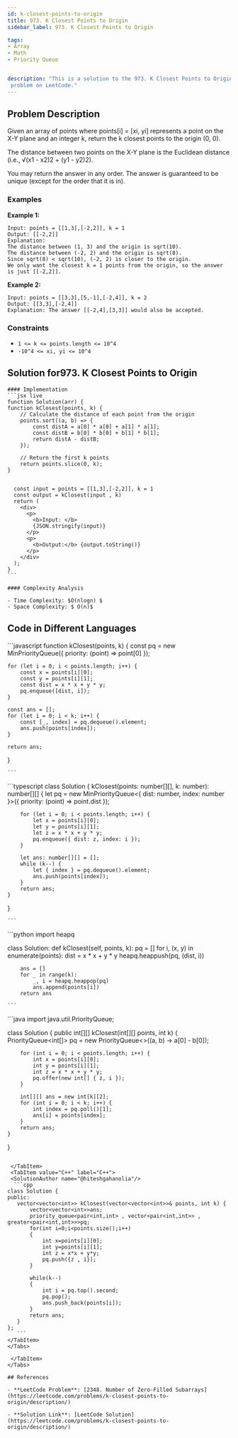 ```yaml
---
id: k-closest-points-to-origin
title: 973. K Closest Points to Origin
sidebar_label: 973. K Closest Points to Origin

tags:
- Array
- Math
- Priority Queue


description: "This is a solution to the 973. K Closest Points to Origin
 problem on LeetCode."
---
```


## Problem Description
Given an array of points where points[i] = [xi, yi] represents a point on the X-Y plane and an integer k, return the k closest points to the origin (0, 0).

The distance between two points on the X-Y plane is the Euclidean distance (i.e., √(x1 - x2)2 + (y1 - y2)2).

You may return the answer in any order. The answer is guaranteed to be unique (except for the order that it is in).
### Examples
**Example 1:**

```
Input: points = [[1,3],[-2,2]], k = 1
Output: [[-2,2]]
Explanation:
The distance between (1, 3) and the origin is sqrt(10).
The distance between (-2, 2) and the origin is sqrt(8).
Since sqrt(8) < sqrt(10), (-2, 2) is closer to the origin.
We only want the closest k = 1 points from the origin, so the answer is just [[-2,2]].

```

**Example 2:**
```
Input: points = [[3,3],[5,-1],[-2,4]], k = 2
Output: [[3,3],[-2,4]]
Explanation: The answer [[-2,4],[3,3]] would also be accepted.
```

### Constraints
- `1 <= k <= points.length <= 10^4`
- `-10^4 <= xi, yi <= 10^4`

## Solution for973. K Closest Points to Origin


<Tabs>
  <TabItem value="Solution" label="Solution">

    #### Implementation
    ```jsx live
    function Solution(arr) {
    function kClosest(points, k) {
        // Calculate the distance of each point from the origin
        points.sort((a, b) => {
            const distA = a[0] * a[0] + a[1] * a[1];
            const distB = b[0] * b[0] + b[1] * b[1];
            return distA - distB;
        });

        // Return the first k points
        return points.slice(0, k);
    }


      const input = points = [[1,3],[-2,2]], k = 1
      const output = kClosest(input , k)
      return (
        <div>
          <p>
            <b>Input: </b>
            {JSON.stringify(input)}
          </p>
          <p>
            <b>Output:</b> {output.toString()}
          </p>
        </div>
      );
    }
    ```

    #### Complexity Analysis

    - Time Complexity: $O(nlogn) $ 
    - Space Complexity: $ O(n)$

   ## Code in Different Languages
   <Tabs>
  <TabItem value="JavaScript" label="JavaScript">
  <SolutionAuthor name="@hiteshgahanolia"/>
   ```javascript
   function kClosest(points, k) {
    const pq = new MinPriorityQueue({ priority: (point) => point[0] });

    for (let i = 0; i < points.length; i++) {
        const x = points[i][0];
        const y = points[i][1];
        const dist = x * x + y * y;
        pq.enqueue([dist, i]);
    }

    const ans = [];
    for (let i = 0; i < k; i++) {
        const [_, index] = pq.dequeue().element;
        ans.push(points[index]);
    }

    return ans;
}

    ```

  </TabItem>
  <TabItem value="TypeScript" label="TypeScript">
  <SolutionAuthor name="@hiteshgahanolia"/> 
   ```typescript
 class Solution {
    kClosest(points: number[][], k: number): number[][] {
        let pq = new MinPriorityQueue<{ dist: number, index: number }>({
            priority: (point) => point.dist
        });

        for (let i = 0; i < points.length; i++) {
            let x = points[i][0];
            let y = points[i][1];
            let z = x * x + y * y;
            pq.enqueue({ dist: z, index: i });
        }

        let ans: number[][] = [];
        while (k--) {
            let { index } = pq.dequeue().element;
            ans.push(points[index]);
        }
        return ans;
    }
}

    ```
  </TabItem>
  <TabItem value="Python" label="Python">
  <SolutionAuthor name="@hiteshgahanolia"/>
   ```python
  import heapq

class Solution:
    def kClosest(self, points, k):
        pq = []
        for i, (x, y) in enumerate(points):
            dist = x * x + y * y
            heapq.heappush(pq, (dist, i))

        ans = []
        for _ in range(k):
            _, i = heapq.heappop(pq)
            ans.append(points[i])
        return ans

    ```

  </TabItem>
  <TabItem value="Java" label="Java">
  <SolutionAuthor name="@hiteshgahanolia"/>
   ```java
 import java.util.PriorityQueue;

class Solution {
    public int[][] kClosest(int[][] points, int k) {
        PriorityQueue<int[]> pq = new PriorityQueue<>((a, b) -> a[0] - b[0]);

        for (int i = 0; i < points.length; i++) {
            int x = points[i][0];
            int y = points[i][1];
            int z = x * x + y * y;
            pq.offer(new int[] { z, i });
        }

        int[][] ans = new int[k][2];
        for (int i = 0; i < k; i++) {
            int index = pq.poll()[1];
            ans[i] = points[index];
        }
        return ans;
    }
}

 ```

  </TabItem>
  <TabItem value="C++" label="C++">
  <SolutionAuthor name="@hiteshgahanolia"/>
   ```cpp
class Solution {
public:
    vector<vector<int>> kClosest(vector<vector<int>>& points, int k) {
        vector<vector<int>>ans;
        priority_queue<pair<int,int> , vector<pair<int,int>> , greater<pair<int,int>>>pq;
        for(int i=0;i<points.size();i++)
        {
            int x=points[i][0];
            int y=points[i][1];
            int z = x*x + y*y;
            pq.push({z , i});
        }

        while(k--)
        {
            int i = pq.top().second;
            pq.pop();
            ans.push_back(points[i]);
        }
        return ans;
    }
};
    ```
</TabItem>
</Tabs>

  </TabItem>
</Tabs>

## References

- **LeetCode Problem**: [2348. Number of Zero-Filled Subarrays](https://leetcode.com/problems/k-closest-points-to-origin/description/)

- **Solution Link**: [LeetCode Solution](https://leetcode.com/problems/k-closest-points-to-origin/description/)

